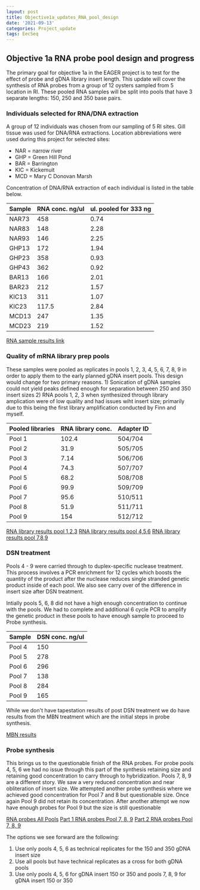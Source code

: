 ```yaml
---
layout: post
title: Objective1a_updates_RNA_pool_design
date: '2021-09-13'
categories: Project_update
tags: EecSeq
---
```


## Objective 1a RNA probe pool design and progress

The primary goal for objective 1a in the EAGER project is to test for the effect of probe and gDNA library insert length. This update will cover the synthesis of RNA probes from a group of 12 oysters sampled from 5 location in RI. These pooled RNA samples will be split into pools that have 3 separate lengths: 150, 250 and 350 base pairs.

### Individuals selected for RNA/DNA extraction

A group of 12 individuals was chosen from our sampling of 5 RI sites. Gill tissue was used for DNA/RNA extractions. Location abbreviations were used during this project for selected sites:
* NAR = narrow river
* GHP = Green Hill Pond
* BAR = Barrington
* KIC = Kickemuit
* MCD = Mary C Donovan Marsh

Concentration of DNA/RNA extraction of each individual is listed in the table below.

|Sample|RNA conc. ng/ul|ul. pooled for 333 ng|
|------|---------------|---------------------|
|NAR73|458|0.74|
|NAR83|148|2.28|
|NAR93|146|2.25|
|GHP13|172|1.94|
|GHP23|358|0.93|
|GHP43|362|0.92|
|BAR13|166|2.01|
|BAR23|212|1.57|
|KIC13|311|1.07|
|KIC23|117.5|2.84|
|MCD13|247|1.35|
|MCD23|219|1.52|


[RNA sample results link]()


### Quality of mRNA library prep pools

These samples were pooled as replicates in pools 1, 2, 3, 4, 5, 6, 7, 8, 9 in order to apply them to the early planned gDNA insert pools. This design would change for two primary reasons. 1) Sonication of gDNA samples could not yield peaks defined enough for separation between 250 and 350 insert sizes 2) RNA pools 1, 2, 3 when synthesized through library amplication were of low quality and had issues wiht insert size; primarily due to this being the first library amplification conducted by Finn and myself. 

|Pooled libraries|RNA library conc.|Adapter ID|
|----------------|-----------------|----------|
|Pool 1|102.4|504/704|
|Pool 2|31.9|505/705|
|Pool 3|7.14|506/706|
|Pool 4|74.3|507/707|
|Pool 5|68.2|508/708|
|Pool 6|99.9|509/709|
|Pool 7|95.6|510/511|
|Pool 8|51.9|511/711|
|Pool 9|154|512/712|

[RNA library results pool 1,2,3]()
[RNA library results pool 4,5,6]()
[RNA library results pool 7,8,9]()

### DSN treatment

Pools 4 - 9 were carried through to duplex-specific nuclease treatment. This process involves a PCR enrichment for 12 cycles which boosts the quantity of the product after the nuclease reduces single stranded genetic product inside of each pool. We also see carry over of the difference in insert size after DSN treatment.

Intially pools 5, 6, 8 did not have a high enough concentration to continue with the pools. We had to complete and additional 6 cycle PCR to amplify the genetic product in these pools to have enough sample to proceed to Probe synthesis.

|Sample|DSN conc. ng/ul|
|------|---------------|
|Pool 4|150|
|Pool 5|278|
|Pool 6|296|
|Pool 7|138|
|Pool 8|284|
|Pool 9|165|

While we don't have tapestation results of post DSN treatment we do have results from the MBN treatment which are the initial steps in probe synthesis. 

[MBN results]()

### Probe synthesis

This brings us to the questionable finish of the RNA probes. For probe pools 4, 5, 6 we had no issue through this part of the synthesis retaining size and retaining good concentration to carry through to hybridization. Pools 7, 8, 9 are a different story. We saw a very reduced concentration and near obliteration of insert size. We attempted another probe synthesis where we achieved good concentration for Pool 7 and 8 but questionable size. Once again Pool 9 did not retain its concentration. After another attempt we now have enough probes for Pool 9 but the size is still questionable

[RNA probes All Pools]()
[Part 1 RNA probes Pool 7, 8, 9]()
[Part 2 RNA probes Pool 7, 8, 9]()

The options we see forward are the following:

1) Use only pools 4, 5, 6 as technical replicates for the 150 and 350 gDNA insert size
2) Use all pools but have technical replicates as a cross for both gDNA pools
3) Use only pools 4, 5, 6 for gDNA insert 150 or 350 and pools 7, 8, 9 for gDNA insert 150 or 350 



